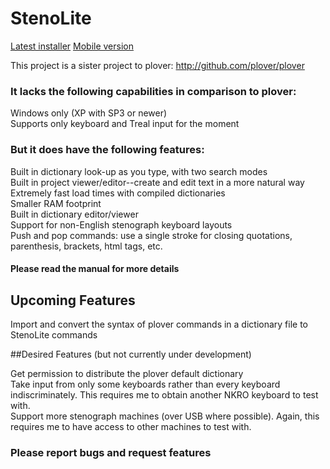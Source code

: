 # StenoLite

<a href="https://github.com/boborama/StenoLite/releases/download/v0.9.0-beta/StenoLiteSetup.msi">Latest installer</a>
<a href="https://github.com/boborama/StenoLite/releases/download/v0.9.0-beta/StenoLite090.zip">Mobile version</a>

This project is a sister project to plover: http://github.com/plover/plover

### It lacks the following capabilities in comparison to plover:

Windows only (XP with SP3 or newer)<br>
Supports only keyboard and Treal input for the moment

### But it does have the following features:

Built in dictionary look-up as you type, with two search modes<br>
Built in project viewer/editor--create and edit text in a more natural way<br>
Extremely fast load times with compiled dictionaries<br>
Smaller RAM footprint<br>
Built in dictionary editor/viewer<br>
Support for non-English stenograph keyboard layouts<br>
Push and pop commands: use a single stroke for closing quotations, parenthesis, brackets, html tags, etc.

#### Please read the manual for more details


## Upcoming Features

Import and convert the syntax of plover commands in a dictionary file to StenoLite commands

##Desired Features (but not currently under development)

Get permission to distribute the plover default dictionary<br>
Take input from only some keyboards rather than every keyboard indiscriminately.  This requires me to obtain another NKRO keyboard to test with.<br>
Support more stenograph machines (over USB where possible).  Again, this requires me to have access to other machines to test with.


### Please report bugs and request features